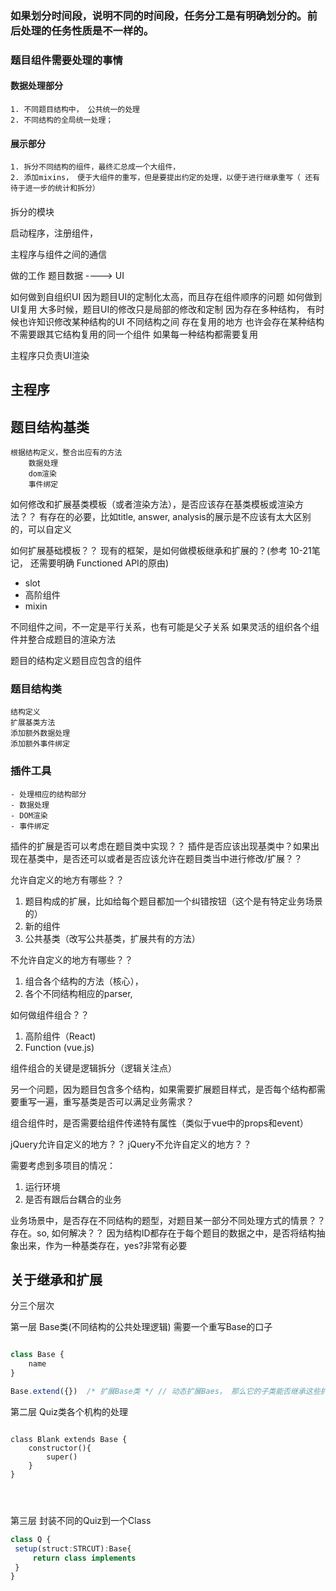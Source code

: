### 如果划分时间段，说明不同的时间段，任务分工是有明确划分的。前后处理的任务性质是不一样的。
### 题目组件需要处理的事情
#### 数据处理部分
    1. 不同题目结构中， 公共统一的处理
    2. 不同结构的全局统一处理；
#### 展示部分
    1. 拆分不同结构的组件，最终汇总成一个大组件，
    2. 添加mixins， 便于大组件的重写，但是要提出约定的处理，以便于进行继承重写（ 还有待于进一步的统计和拆分）
#### 


<!-- main app 
    ---- plugins 存放不同的处理插件
    ---- run方法 返回不同结构的处理函数
    ---- 让插件自己处理不同的结构的方法？？？？
        不合适啊，还需要了解不同的结构的特点 -->


<!-- 面向对象，
主程序框架的职责
    生成特定结构的处理方法，并可以渲染到页面，处理相应的交互
    插件注册和管理机制 -->
    
    

拆分的模块

启动程序，注册组件，

主程序与组件之间的通信




做的工作 
    题目数据 ----> UI 
        

如何做到自组织UI
    因为题目UI的定制化太高，而且存在组件顺序的问题
如何做到UI复用
    大多时候，题目UI的修改只是局部的修改和定制
因为存在多种结构，
    有时候也许知识修改某种结构的UI
不同结构之间
    存在复用的地方
也许会存在某种结构不需要跟其它结构复用的同一个组件
如果每一种结构都需要复用

主程序只负责UI渲染



## 主程序

## 题目结构基类
    根据结构定义，整合出应有的方法
        数据处理
        dom渲染
        事件绑定


如何修改和扩展基类模板（或者渲染方法），是否应该存在基类模板或渲染方法？？
有存在的必要，比如title, answer, analysis的展示是不应该有太大区别的，可以自定义

如何扩展基础模板？？
现有的框架，是如何做模板继承和扩展的？(参考 10-21笔记， 还需要明确 Functioned API的原由)
- slot
- 高阶组件
- mixin

不同组件之间，不一定是平行关系，也有可能是父子关系
如果灵活的组织各个组件并整合成题目的渲染方法

题目的结构定义题目应包含的组件


### 题目结构类
    结构定义
    扩展基类方法
    添加额外数据处理
    添加额外事件绑定




### 插件工具
    - 处理相应的结构部分
    - 数据处理
    - DOM渲染
    - 事件绑定

插件的扩展是否可以考虑在题目类中实现？？
插件是否应该出现基类中？如果出现在基类中，是否还可以或者是否应该允许在题目类当中进行修改/扩展？？



允许自定义的地方有哪些？？
1. 题目构成的扩展，比如给每个题目都加一个纠错按钮（这个是有特定业务场景的）
2. 新的组件
3. 公共基类（改写公共基类，扩展共有的方法）

不允许自定义的地方有哪些？？
1. 组合各个结构的方法（核心），
2. 各个不同结构相应的parser,


如何做组件组合？？
1. 高阶组件（React)
2. Function (vue.js)

组件组合的关键是逻辑拆分（逻辑关注点）

另一个问题，因为题目包含多个结构，如果需要扩展题目样式，是否每个结构都需要重写一遍，重写基类是否可以满足业务需求？



组合组件时，是否需要给组件传递特有属性（类似于vue中的props和event）


jQuery允许自定义的地方？？
jQuery不允许自定义的地方？？

需要考虑到多项目的情况：
1. 运行环境
2. 是否有跟后台耦合的业务



业务场景中，是否存在不同结构的题型，对题目某一部分不同处理方式的情景？？ 存在。so, 如何解决？？
因为结构ID都存在于每个题目的数据之中，是否将结构抽象出来，作为一种基类存在，yes?非常有必要



## 关于继承和扩展

分三个层次

第一层 Base类(不同结构的公共处理逻辑)     需要一个重写Base的口子
```typescript

class Base {
    name
}

Base.extend({})  /* 扩展Base类 */ // 动态扩展Baes， 那么它的子类能否继承这些扩展属性和方法

```
第二层 Quiz类各个机构的处理
``` 

class Blank extends Base {
    constructor(){
        super()
    }
}




```
第三层 封装不同的Quiz到一个Class

```typescript
class Q {
 setup(struct:STRCUT):Base{
     return class implements 
 }   
}
```